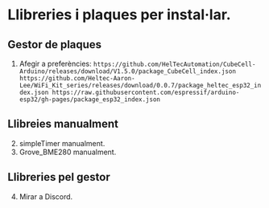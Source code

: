 # Llibreries i  plaques per instal·lar.
## Gestor de plaques
1. Afegir a preferències:
`https://github.com/HelTecAutomation/CubeCell-Arduino/releases/download/V1.5.0/package_CubeCell_index.json
https://github.com/Heltec-Aaron-Lee/WiFi_Kit_series/releases/download/0.0.7/package_heltec_esp32_index.json
https://raw.githubusercontent.com/espressif/arduino-esp32/gh-pages/package_esp32_index.json`
## Llibreies manualment
2. simpleTimer manualment.
3. Grove_BME280 manualment.
## Llibreries pel gestor
4. Mirar a Discord.
   
